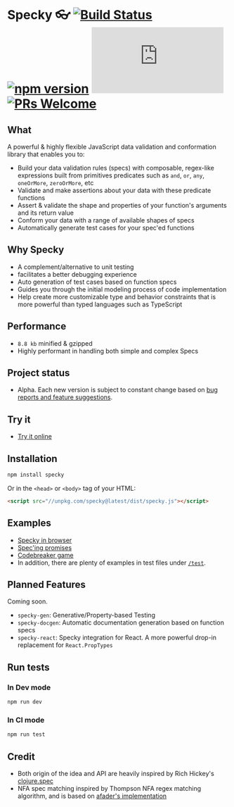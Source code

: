 # Specky 👓 [![Build Status](https://travis-ci.org/settinghead/specky.svg?branch=master)](https://travis-ci.org/settinghead/specky) [![npm version](https://badge.fury.io/js/specky.svg)](https://badge.fury.io/js/specky)  [![Size Gzipped](http://img.badgesize.io/settinghead/specky/master/packages/specky/dist/specky.min.js?compression=gzip)](packages/specky/dist) [![PRs Welcome](https://img.shields.io/badge/PRs-welcome-brightgreen.svg)](http://makeapullrequest.com)

## What

A powerful & highly flexible JavaScript data validation and conformation library that enables you to:

- Build your data validation rules (specs) with composable, regex-like expressions built from primitives predicates such as `and`, `or`, `any`, `oneOrMore`, `zeroOrMore`, etc
- Validate and make assertions about your data with these predicate functions
- Assert & validate the shape and properties of your function's arguments and its return value
- Conform your data with a range of available shapes of specs
- Automatically generate test cases for your spec'ed functions

## Why Specky

- A complement/alternative to unit testing
- facilitates a better debugging experience
- Auto generation of test cases based on function specs
- Guides you through the initial modeling process of code implementation
- Help create more customizable type and behavior constraints that is more powerful than typed languages such as TypeScript

## Performance

- `8.8 kb` minified & gzipped
- Highly performant in handling both simple and complex Specs

## Project status
- Alpha. Each new version is subject to constant change based on [bug reports and feature suggestions](/../../issues/).


## Try it

- [Try it online](https://jsbin.com/fisiyeh/latest/edit?js,console)

## Installation

```bash
npm install specky
```

Or in the `<head>` or `<body>` tag of your HTML:
```html
<script src="//unpkg.com/specky@latest/dist/specky.js"></script>
```

## Examples

- [Specky in browser](examples/simple.html)
- [Spec'ing promises](examples/promise/index.js)
- [Codebreaker game](examples/codebreaker/index.js)
- In addition, there are plenty of examples in test files under [`/test`](test/).

## Planned Features

Coming soon.

- `specky-gen`: Generative/Property-based Testing
- `specky-docgen`: Automatic documentation generation based on function specs
- `specky-react`: Specky integration for React. A more powerful drop-in replacement for `React.PropTypes`

## Run tests

### In Dev mode

```bash
npm run dev
```

### In CI mode
```bash
npm run test
```

## Credit
- Both origin of the idea and API are heavily inspired by Rich Hickey's [clojure.spec](http://clojure.org/about/spec)
- NFA spec matching inspired by Thompson NFA regex matching algorithm, and is based on [afader's implementation](https://github.com/afader/thompson-regex-js)
